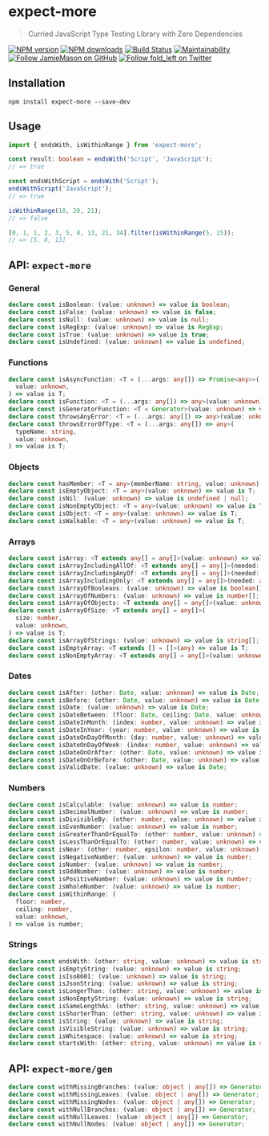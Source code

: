 # expect-more

> Curried JavaScript Type Testing Library with Zero Dependencies

[![NPM version](http://img.shields.io/npm/v/expect-more.svg?style=flat-square)](https://www.npmjs.com/package/expect-more)
[![NPM downloads](http://img.shields.io/npm/dm/expect-more.svg?style=flat-square)](https://www.npmjs.com/package/expect-more)
[![Build Status](http://img.shields.io/travis/JamieMason/expect-more/master.svg?style=flat-square)](https://travis-ci.org/JamieMason/expect-more)
[![Maintainability](https://api.codeclimate.com/v1/badges/9f4abbef97ae0d23d97e/maintainability)](https://codeclimate.com/github/JamieMason/expect-more/maintainability)
[![Follow JamieMason on GitHub](https://img.shields.io/github/followers/JamieMason.svg?style=social&label=Follow)](https://github.com/JamieMason)
[![Follow fold_left on Twitter](https://img.shields.io/twitter/follow/fold_left.svg?style=social&label=Follow)](https://twitter.com/fold_left)

## Installation

```
npm install expect-more --save-dev
```

## Usage

```ts
import { endsWith, isWithinRange } from 'expect-more';

const result: boolean = endsWith('Script', 'JavaScript');
// => true

const endsWithScript = endsWith('Script');
endsWithScript('JavaScript');
// => true

isWithinRange(10, 20, 21);
// => false

[0, 1, 1, 2, 3, 5, 8, 13, 21, 34].filter(isWithinRange(5, 15));
// => [5, 8, 13]
```

## API: `expect-more`

### General

```ts
declare const isBoolean: (value: unknown) => value is boolean;
declare const isFalse: (value: unknown) => value is false;
declare const isNull: (value: unknown) => value is null;
declare const isRegExp: (value: unknown) => value is RegExp;
declare const isTrue: (value: unknown) => value is true;
declare const isUndefined: (value: unknown) => value is undefined;
```

### Functions

```ts
declare const isAsyncFunction: <T = (...args: any[]) => Promise<any>>(
  value: unknown,
) => value is T;
declare const isFunction: <T = (...args: any[]) => any>(value: unknown) => value is T;
declare const isGeneratorFunction: <T = Generator>(value: unknown) => value is T;
declare const throwsAnyError: <T = (...args: any[]) => any>(value: unknown) => value is T;
declare const throwsErrorOfType: <T = (...args: any[]) => any>(
  typeName: string,
  value: unknown,
) => value is T;
```

### Objects

```ts
declare const hasMember: <T = any>(memberName: string, value: unknown) => value is T;
declare const isEmptyObject: <T = any>(value: unknown) => value is T;
declare const isNil: (value: unknown) => value is undefined | null;
declare const isNonEmptyObject: <T = any>(value: unknown) => value is T;
declare const isObject: <T = any>(value: unknown) => value is T;
declare const isWalkable: <T = any>(value: unknown) => value is T;
```

### Arrays

```ts
declare const isArray: <T extends any[] = any[]>(value: unknown) => value is T;
declare const isArrayIncludingAllOf: <T extends any[] = any[]>(needed: any[], value: unknown) => value is T;
declare const isArrayIncludingAnyOf: <T extends any[] = any[]>(needed: any[], value: unknown) => value is T;
declare const isArrayIncludingOnly: <T extends any[] = any[]>(needed: any[], value: unknown) => value is T;
declare const isArrayOfBooleans: (value: unknown) => value is boolean[];
declare const isArrayOfNumbers: (value: unknown) => value is number[];
declare const isArrayOfObjects: <T extends any[] = any[]>(value: unknown) => value is T;
declare const isArrayOfSize: <T extends any[] = any[]>(
  size: number,
  value: unknown,
) => value is T;
declare const isArrayOfStrings: (value: unknown) => value is string[];
declare const isEmptyArray: <T extends [] = []>(any) => value is T;
declare const isNonEmptyArray: <T extends any[] = any[]>(value: unknown) => value is T;
```

### Dates

```ts
declare const isAfter: (other: Date, value: unknown) => value is Date;
declare const isBefore: (other: Date, value: unknown) => value is Date;
declare const isDate: (value: unknown) => value is Date;
declare const isDateBetween: (floor: Date, ceiling: Date, value: unknown) => value is Date;
declare const isDateInMonth: (index: number, value: unknown) => value is Date;
declare const isDateInYear: (year: number, value: unknown) => value is Date;
declare const isDateOnDayOfMonth: (day: number, value: unknown) => value is Date;
declare const isDateOnDayOfWeek: (index: number, value: unknown) => value is Date;
declare const isDateOnOrAfter: (other: Date, value: unknown) => value is Date;
declare const isDateOnOrBefore: (other: Date, value: unknown) => value is Date;
declare const isValidDate: (value: unknown) => value is Date;
```

### Numbers

```ts
declare const isCalculable: (value: unknown) => value is number;
declare const isDecimalNumber: (value: unknown) => value is number;
declare const isDivisibleBy: (other: number, value: unknown) => value is number;
declare const isEvenNumber: (value: unknown) => value is number;
declare const isGreaterThanOrEqualTo: (other: number, value: unknown) => value is number;
declare const isLessThanOrEqualTo: (other: number, value: unknown) => value is number;
declare const isNear: (other: number, epsilon: number, value: unknown) => value is number;
declare const isNegativeNumber: (value: unknown) => value is number;
declare const isNumber: (value: unknown) => value is number;
declare const isOddNumber: (value: unknown) => value is number;
declare const isPositiveNumber: (value: unknown) => value is number;
declare const isWholeNumber: (value: unknown) => value is number;
declare const isWithinRange: (
  floor: number,
  ceiling: number,
  value: unknown,
) => value is number;
```

### Strings

```ts
declare const endsWith: (other: string, value: unknown) => value is string;
declare const isEmptyString: (value: unknown) => value is string;
declare const isIso8601: (value: unknown) => value is string;
declare const isJsonString: (value: unknown) => value is string;
declare const isLongerThan: (other: string, value: unknown) => value is string;
declare const isNonEmptyString: (value: unknown) => value is string;
declare const isSameLengthAs: (other: string, value: unknown) => value is string;
declare const isShorterThan: (other: string, value: unknown) => value is string;
declare const isString: (value: unknown) => value is string;
declare const isVisibleString: (value: unknown) => value is string;
declare const isWhitespace: (value: unknown) => value is string;
declare const startsWith: (other: string, value: unknown) => value is string;
```

## API: `expect-more/gen`

```ts
declare const withMissingBranches: (value: object | any[]) => Generator;
declare const withMissingLeaves: (value: object | any[]) => Generator;
declare const withMissingNodes: (value: object | any[]) => Generator;
declare const withNullBranches: (value: object | any[]) => Generator;
declare const withNullLeaves: (value: object | any[]) => Generator;
declare const withNullNodes: (value: object | any[]) => Generator;
```
